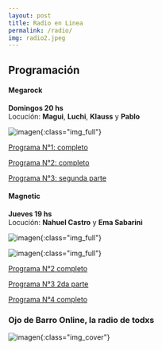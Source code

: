 ```yaml
---
layout: post
title: Radio en Linea
permalink: /radio/
img: radio2.jpeg
---
```


## Programación

#### Megarock
__Domingos 20 hs__  
Locución:
__Magui__, __Luchi__, __Klauss__ y __Pablo__

![imagen]({{site.baseurl}}/img/megarock1.jpeg){:class="img_full"}

[Programa N°1: completo](https://archive.org/details/ojodebarro_megarock_1)

[Programa N°2: completo](https://archive.org/details/ojodebarro_megarock_2)

[Programa N°3: segunda parte](https://archive.org/details/ojodebarro_megarock_3)

#### Magnetic
__Jueves 19 hs__  
Locución: __Nahuel Castro__ y __Ema Sabarini__

![imagen]({{site.baseurl}}/img/magnetic1.jpeg){:class="img_full"}

![imagen]({{site.baseurl}}/img/magnetic2.jpeg){:class="img_full"}

[Programa N°2 completo](https://archive.org/details/ojodebarro_magnetic_2)

[Programa N°3 2da parte](https://archive.org/details/ojodebarro_magnetic_3)

[Programa N°4 completo](https://archive.org/details/ojodebarro_magnetic_4)

### Ojo de Barro Online, la radio de todxs

![imagen]({{site.baseurl}}/img/radio1.jpeg){:class="img_cover"}
